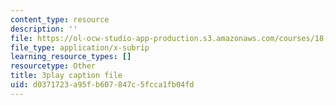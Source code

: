 ```yaml
---
content_type: resource
description: ''
file: https://ol-ocw-studio-app-production.s3.amazonaws.com/courses/18-06sc-linear-algebra-fall-2011/d0371723a95fb607847c5fcca1fb04fd_MsIvs_6vC38.srt
file_type: application/x-subrip
learning_resource_types: []
resourcetype: Other
title: 3play caption file
uid: d0371723-a95f-b607-847c-5fcca1fb04fd
---
```

